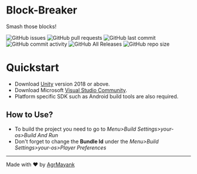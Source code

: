 # Block-Breaker
Smash those blocks!

![GitHub issues](https://img.shields.io/github/issues/AgrMayank/Block-Breaker?label=Issues&style=flat-square)
![GitHub pull requests](https://img.shields.io/github/issues-pr/AgrMayank/Block-Breaker?label=Pull%20Requests&style=flat-square)
![GitHub last commit](https://img.shields.io/github/last-commit/AgrMayank/Block-Breaker?label=Last%20Commit&style=flat-square)
![GitHub commit activity](https://img.shields.io/github/commit-activity/m/AgrMayank/Block-Breaker?label=Commit%20Activity&style=flat-square)
![GitHub All Releases](https://img.shields.io/github/downloads/AgrMayank/Block-Breaker/total?label=Downloads&style=flat-square)
![GitHub repo size](https://img.shields.io/github/repo-size/AgrMayank/Block-Breaker?label=Repo%20Size&style=flat-square)

# Quickstart

- Download [Unity](https://unity3d.com/get-unity/download/archive) version 2018
  or above.
- Download Microsoft
  [Visual Studio Community](https://visualstudio.microsoft.com/).
- Platform specific SDK such as Android build tools are also required.

## How to Use?

- To build the project you need to go to _Menu>Build Settings>your-os>Build And
  Run_
- Don't forget to change the **Bundle Id** under the _Menu>Build
  Settings>your-os>Player Preferences_

<hr>

Made with ❤ by [AgrMayank](https://AgrMayank.GitHub.io)
